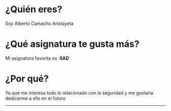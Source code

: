 # ¿Quién eres?
Soy Alberto Camacho Aristayeta

# ¿Qué asignatura te gusta más?
 Mi asignatura favorita es :**SAD**

# ¿Por qué?
Ya que me interesa todo lo relacionado con la seguridad y me gustaria dedicarme a ello en el futuro

---
